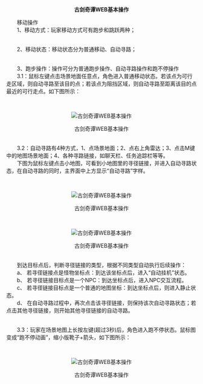 <p style="TEXT-ALIGN: center"><b>古剑奇谭WEB基本操作</b></p> 

<p>　　移动操作<br/>　　1、移动方式：玩家移动方式可有跑步和跳跃两种；</p><p><br/>　　2、移动状态：移动状态分为普通移动、自动寻路；</p><p><br/>　　3、跑步操作：操作可分为普通跑步操作、自动寻路操作和跑不停操作<br/>　　3.1：鼠标左键点击场景地面任意点，角色进入普通移动状态。若该点为可行走区域，则自动寻路至该目的点；若该点为阻挡区域，则自动寻路至距离该目的点最近的可行走点。如下图所示：</p><p>&nbsp;</p><p style="TEXT-ALIGN: center"><img title="古剑奇谭WEB基本操作" alt="古剑奇谭WEB基本操作" src="http://dev.36b.me/current/gjqt/img/resource/102-1.jpg"/></p><p style="TEXT-ALIGN: center">古剑奇谭WEB基本操作</p><p><br/>　　3.2：自动寻路有4种方式，1、点场景地面；2、点右上角雷达；3、点击M键中的地图场景地面；4、各种寻路链接，如聊天栏、任务追踪栏等等。<br/>　　下图为鼠标左键点击小地图，可看到小地图里的寻径链接，并进入自动寻路状态，在自动寻路的同时，主界面中上方显示“自动寻路”字样。</p><p>&nbsp;</p><p style="TEXT-ALIGN: center"><img title="古剑奇谭WEB基本操作" alt="古剑奇谭WEB基本操作" src="http://dev.36b.me/current/gjqt/img/resource/102-2.jpg"/></p><p style="TEXT-ALIGN: center">古剑奇谭WEB基本操作</p><p>&nbsp;</p><p style="TEXT-ALIGN: center"><img title="古剑奇谭WEB基本操作" alt="古剑奇谭WEB基本操作" src="http://dev.36b.me/current/gjqt/img/resource/102-3.jpg"/></p><p style="TEXT-ALIGN: center">古剑奇谭WEB基本操作</p><p><br/>　　到达目标点后，判断寻径链接的类型，根据不同类型自动执行后续操作：<br/>　　a、 若寻径链接点是怪物坐标点：到达该坐标点后，进入“自动挂机”状态。<br/>　　b、 若寻径链接目标点是一个NPC：到达坐标点后，进入NPC交互流程。<br/>　　c、 若寻径链接目标点是一个普通的地图坐标：到达坐标点后，则进入静止状态。<br/>　　d、 在自动寻路过程中，再次点击该寻径链接，则保持该次自动寻路状态；若点击其他寻径链接，则开始其他寻径链接的自动寻路。</p><p><br/>　　3.3：玩家在场景地图上长按左键(超过3秒)后，角色进入跑不停状态。鼠标图变成“跑不停动画”，缩小版靴子+箭头，如下图所示：</p><p>&nbsp;</p><p style="TEXT-ALIGN: center"><img title="古剑奇谭WEB基本操作" alt="古剑奇谭WEB基本操作" src="http://dev.36b.me/current/gjqt/img/resource/102-4.jpg"/></p><p style="TEXT-ALIGN: center">古剑奇谭WEB基本操作</p>